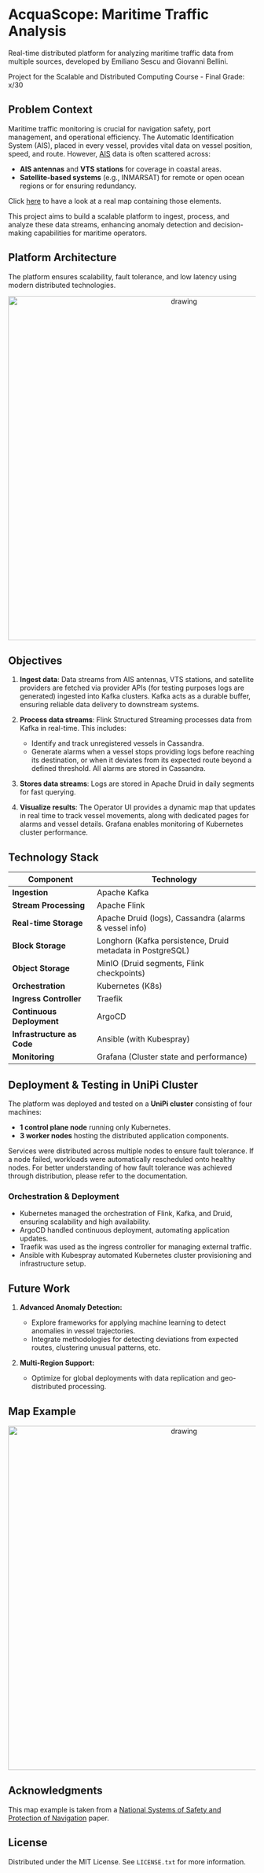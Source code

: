 # AcquaScope: Maritime Traffic Analysis

Real-time distributed platform for analyzing maritime traffic data from multiple sources, developed by Emiliano Sescu and Giovanni Bellini.

Project for the Scalable and Distributed Computing Course - Final Grade: x/30

## Problem Context
Maritime traffic monitoring is crucial for navigation safety, port management, and operational efficiency. The Automatic Identification System (AIS), placed in every vessel, provides vital data on vessel position, speed, and route. However, [AIS](https://shipping.nato.int/nsc/operations/news/2021/ais-automatic-identification-system-overview) data is often scattered across:
- **AIS antennas** and **VTS stations** for coverage in coastal areas.
- **Satellite-based systems** (e.g., INMARSAT) for remote or open ocean regions or for ensuring redundancy.

Click [here](#map-example) to have a look at a real map containing those elements.

This project aims to build a scalable platform to ingest, process, and analyze these data streams, enhancing anomaly detection and decision-making capabilities for maritime operators.

## Platform Architecture
The platform ensures scalability, fault tolerance, and low latency using modern distributed technologies.

<p align="center">
<img src="https://github.com/user-attachments/assets/963441d6-946d-4f03-b19d-38256c458485" alt="drawing" width="700"/>
</p>

## Objectives
1. **Ingest data**: Data streams from AIS antennas, VTS stations, and satellite providers are fetched via provider APIs (for testing purposes logs are generated) ingested into Kafka clusters. Kafka acts as a durable buffer, ensuring reliable data delivery to downstream systems.

2. **Process data streams**: Flink Structured Streaming processes data from Kafka in real-time. This includes:
    - Identify and track unregistered vessels in Cassandra.
    - Generate alarms when a vessel stops providing logs before reaching its destination, or when it deviates from its expected route beyond a defined threshold. All alarms are stored in Cassandra.
  
3. **Stores data streams**: Logs are stored in Apache Druid in daily segments for fast querying.

5. **Visualize results**: The Operator UI provides a dynamic map that updates in real time to track vessel movements, along with dedicated pages for alarms and vessel details. Grafana enables monitoring of Kubernetes cluster performance.

## Technology Stack
| Component                  | Technology                                                 |
| -------------------------- | ---------------------------------------------------------- |
| **Ingestion**              | Apache Kafka                                               |
| **Stream Processing**      | Apache Flink                                               |
| **Real-time Storage**      | Apache Druid (logs), Cassandra (alarms & vessel info)      |
| **Block Storage**          | Longhorn (Kafka persistence, Druid metadata in PostgreSQL) |
| **Object Storage**         | MinIO (Druid segments, Flink checkpoints)                  |
| **Orchestration**          | Kubernetes (K8s)                                           |
| **Ingress Controller**     | Traefik                                                    |
| **Continuous Deployment**  | ArgoCD                                                     |
| **Infrastructure as Code** | Ansible (with Kubespray)                                   |
| **Monitoring**             | Grafana (Cluster state and performance)                    

## Deployment & Testing in UniPi Cluster

The platform was deployed and tested on a **UniPi cluster** consisting of four machines:

- **1 control plane node** running only Kubernetes.
- **3 worker nodes** hosting the distributed application components.

Services were distributed across multiple nodes to ensure fault tolerance. If a node failed, workloads were automatically rescheduled onto healthy nodes. For better understanding of how fault tolerance was achieved through distribution, please refer to the documentation.

### Orchestration & Deployment

- Kubernetes managed the orchestration of Flink, Kafka, and Druid, ensuring scalability and high availability.
- ArgoCD handled continuous deployment, automating application updates.
- Traefik was used as the ingress controller for managing external traffic.
- Ansible with Kubespray automated Kubernetes cluster provisioning and infrastructure setup.

## Future Work
1. **Advanced Anomaly Detection:**
   - Explore frameworks for applying machine learning to detect anomalies in vessel trajectories.
   - Integrate methodologies for detecting deviations from expected routes, clustering unusual patterns, etc.

2. **Multi-Region Support:**
   - Optimize for global deployments with data replication and geo-distributed processing.

## Map Example

<p align="center">
<img src="https://github.com/user-attachments/assets/ebbbdadd-de90-48a8-b26e-724738ddadc2" alt="drawing" width="700"/>
</p>

## Acknowledgments

This map example is taken from a [National Systems of Safety and Protection of Navigation](https://www.researchgate.net/publication/228454684_National_Systems_of_Safety_and_Protection_of_Navigation_Narodowy_System_Bezpieczenstwa_i_Ochrony_Zeglugi) paper.

## License

Distributed under the MIT License. See `LICENSE.txt` for more information.


